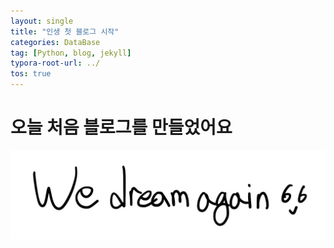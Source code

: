 ```yaml
---
layout: single
title: "인생 첫 블로그 시작"
categories: DataBase
tag: [Python, blog, jekyll] 
typora-root-url: ../
tos: true
---
```


# 오늘 처음 블로그를 만들었어요

![we_dream_again](/images/2024-03-07-first/we_dream_again-1709882612121-1.jpg)

